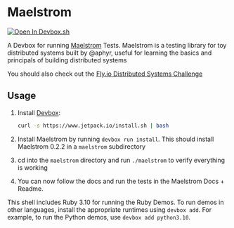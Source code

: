 # Maelstrom

[![Open In Devbox.sh](https://jetpack.io/img/devbox/open-in-devbox.svg)](https://devbox.sh/github.com/jetpack-io/devbox-examples?folder=cloud_development/maelstrom)

A Devbox for running [Maelstrom](https://github.com/jepsen-io/maelstrom) Tests. Maelstrom is a testing library for toy distributed systems built by @aphyr, useful for learning the basics and principals of building distributed systems

You should also check out the [Fly.io Distributed Systems Challenge](https://fly.io/dist-sys/)

## Usage

1. Install [Devbox](https://www.jetpack.io/devbox/docs/installing_devbox/):

    ```bash
    curl -s https://www.jetpack.io/install.sh | bash
    ```

2. Install Maelstrom by running `devbox run install`. This should install Maelstrom 0.2.2 in a `maelstrom` subdirectory
3. cd into the `maelstrom` directory and run `./maelstrom` to verify everything is working
4. You can now follow the docs and run the tests in the Maelstrom Docs + Readme.

This shell includes Ruby 3.10 for running the Ruby Demos. To run demos in other languages, install the appropriate runtimes using `devbox add`. For example, to run the Python demos, use `devbox add python3.10`.